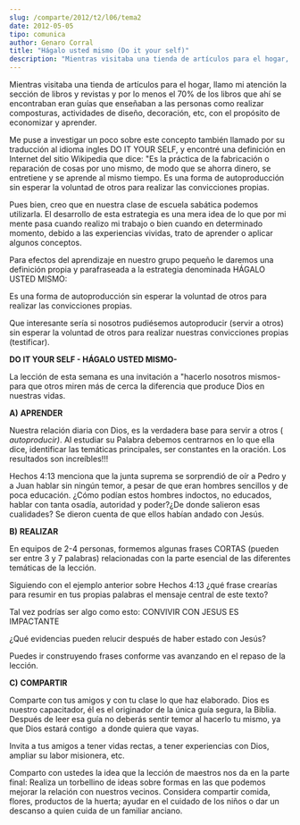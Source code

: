```yaml
---
slug: /comparte/2012/t2/l06/tema2
date: 2012-05-05
tipo: comunica
author: Genaro Corral
title: "Hágalo usted mismo (Do it your self)"
description: "Mientras visitaba una tienda de artículos para el hogar, llamo mi atención la  sección de libros y revistas y por lo menos el 70% de los libros que ahí se  encontraban eran guías que enseñaban a las personas como realizar composturas,  actividades de diseño, decoración, etc, c..."
---
```


Mientras visitaba una tienda de artículos para el hogar, llamo mi atención la sección de libros y revistas y por lo menos el 70% de los libros que ahí se encontraban eran guías que enseñaban a las personas como realizar composturas, actividades de diseño, decoración, etc, con el propósito de economizar y aprender.

Me puse a investigar un poco sobre este concepto también llamado por su traducción al idioma ingles DO IT YOUR SELF, y encontré una definición en Internet del sitio Wikipedia que dice: "Es la práctica de la fabricación o reparación de cosas por uno mismo, de modo que se ahorra dinero, se entretiene y se aprende al mismo tiempo. Es una forma de autoproducción sin esperar la voluntad de otros para realizar las convicciones propias.

Pues bien, creo que en nuestra clase de escuela sabática podemos utilizarla. El desarrollo de esta estrategia es una mera idea de lo que por mi mente pasa cuando realizo mi trabajo o bien cuando en determinado momento, debido a las experiencias vividas, trato de aprender o aplicar algunos conceptos.

Para efectos del aprendizaje en nuestro grupo pequeño le daremos una definición propia y parafraseada a la estrategia denominada HÁGALO USTED MISMO:

Es una forma de autoproducción sin esperar la voluntad de otros para realizar las convicciones propias.

Que interesante sería si nosotros pudiésemos autoproducir (servir a otros) sin esperar la voluntad de otros para realizar nuestras convicciones propias (testificar).

**DO IT YOUR SELF - HÁGALO USTED MISMO-**

La lección de esta semana es una invitación a "hacerlo nosotros mismos- para que otros miren más de cerca la diferencia que produce Dios en nuestras vidas.

**A)** **APRENDER**

Nuestra relación diaria con Dios, es la verdadera base para servir a otros ( _autoproducir)_. Al estudiar su Palabra debemos centrarnos en lo que ella dice, identificar las temáticas principales, ser constantes en la oración. Los resultados son increíbles!!!

Hechos 4:13 menciona que la junta suprema se sorprendió de oír a Pedro y a Juan hablar sin ningún temor, a pesar de que eran hombres sencillos y de poca educación. ¿Cómo podían estos hombres indoctos, no educados, hablar con tanta osadía, autoridad y poder?¿De donde salieron esas cualidades? Se dieron cuenta de que ellos habían andado con Jesús.

**B)** **REALIZAR**

En equipos de 2-4 personas, formemos algunas frases CORTAS (pueden ser entre 3 y 7 palabras) relacionadas con la parte esencial de las diferentes temáticas de la lección.

Siguiendo con el ejemplo anterior sobre Hechos 4:13 ¿qué frase crearías para resumir en tus propias palabras el mensaje central de este texto?

Tal vez podrías ser algo como esto: CONVIVIR CON JESUS ES IMPACTANTE

¿Qué evidencias pueden relucir después de haber estado con Jesús?

Puedes ir construyendo frases conforme vas avanzando en el repaso de la lección.

**C)** **COMPARTIR**

Comparte con tus amigos y con tu clase lo que haz elaborado. Dios es nuestro capacitador, él es el originador de la única guía segura, la Biblia. Después de leer esa guía no deberás sentir temor al hacerlo tu mismo, ya que Dios estará contigo  a donde quiera que vayas.

Invita a tus amigos a tener vidas rectas, a tener experiencias con Dios, ampliar su labor misionera, etc.

Comparto con ustedes la idea que la lección de maestros nos da en la parte final: Realiza un torbellino de ideas sobre formas en las que podemos mejorar la relación con nuestros vecinos. Considera compartir comida, flores, productos de la huerta; ayudar en el cuidado de los niños o dar un descanso a quien cuida de un familiar anciano.
